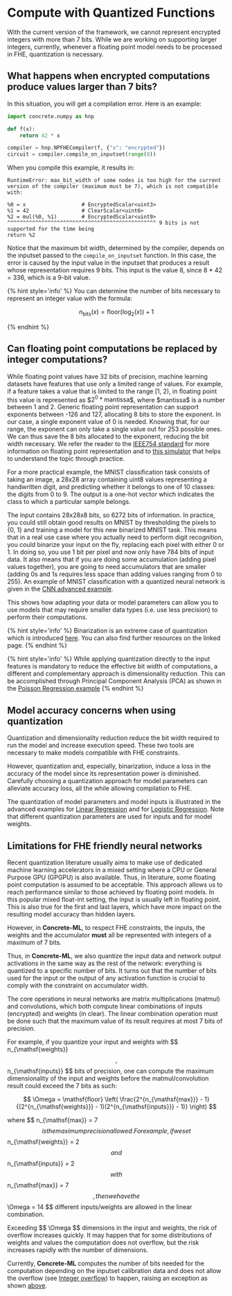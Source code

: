 # Compute with Quantized Functions

With the current version of the framework, we cannot represent encrypted integers with more than 7 bits. While we are working on supporting larger integers, currently, whenever a floating point model needs to be processed in FHE, quantization is necessary.

## What happens when encrypted computations produce values larger than 7 bits?

In this situation, you will get a compilation error. Here is an example:

<!--pytest-codeblocks:skip-->

```python
import concrete.numpy as hnp

def f(x):
    return 42 * x

compiler = hnp.NPFHECompiler(f, {"x": "encrypted"})
circuit = compiler.compile_on_inputset(range(8))
```

When you compile this example, it results in:

```
RuntimeError: max_bit_width of some nodes is too high for the current version of the compiler (maximum must be 7), which is not compatible with:

%0 = x                  # EncryptedScalar<uint3>
%1 = 42                 # ClearScalar<uint6>
%2 = mul(%0, %1)        # EncryptedScalar<uint9>
^^^^^^^^^^^^^^^^^^^^^^^^^^^^^^^^^^^^^^^^^^^^^^^^ 9 bits is not supported for the time being
return %2
```

Notice that the maximum bit width, determined by the compiler, depends on the inputset passed to the `compile_on_inputset` function. In this case, the error is caused by the input value in the inputset that produces a result whose representation requires 9 bits. This input is the value 8, since 8 * 42 = 336, which is a 9-bit value.

{% hint style='info' %}
You can determine the number of bits necessary to represent an integer value with the formula:

$$n_{\mathsf{bits}}(x) = \mathsf{floor}(\mathsf{log}_2(x)) + 1$$

{% endhint %}

## Can floating point computations be replaced by integer computations?

While floating point values have 32 bits of precision, machine learning datasets have features that use only a limited range of values. For example, if a feature takes a value that is limited to the range \[1, 2), in floating point this value is represented as \$$2^0 * \mathsf{mantissa}$$, where $$\mathsf{mantissa}$\$ is a number between 1 and 2. Generic floating point representation can support exponents between -126 and 127, allocating 8 bits to store the exponent. In our case, a single exponent value of 0 is needed. Knowing that, for our range, the exponent can only take a single value out for 253 possible ones. We can thus save the 8 bits allocated to the exponent, reducing the bit width necessary. We refer the reader to the [IEEE754 standard](https://en.wikipedia.org/wiki/IEEE_754) for more information on floating point representation and to [this simulator](https://www.h-schmidt.net/FloatConverter/IEEE754.html) that helps to understand the topic through practice.

For a more practical example, the MNIST classification task consists of taking an image, a 28x28 array containing uint8 values representing a handwritten digit, and predicting whether it belongs to one of 10 classes: the digits from 0 to 9. The output is a one-hot vector which indicates the class to which a particular sample belongs.

The input contains 28x28x8 bits, so 6272 bits of information. In practice, you could still obtain good results on MNIST by thresholding the pixels to {0, 1} and training a model for this new binarized MNIST task. This means that in a real use case where you actually need to perform digit recognition, you could binarize your input on the fly, replacing each pixel with either 0 or 1. In doing so, you use 1 bit per pixel and now only have 784 bits of input data. It also means that if you are doing some accumulation (adding pixel values together), you are going to need accumulators that are smaller (adding 0s and 1s requires less space than adding values ranging from 0 to 255). An example of MNIST classification with a quantized neural network is given in the [CNN advanced example](../../user/advanced_examples/ConvolutionalNeuralNetwork.ipynb).

This shows how adapting your data or model parameters can allow you to use models that may require smaller data types (i.e. use less precision) to perform their computations.

{% hint style='info' %}
Binarization is an extreme case of quantization which is introduced [here](../../user/explanation/quantization.md). You can also find further resources on the linked page.
{% endhint %}

{% hint style='info' %}
While applying quantization directly to the input features is mandatory to reduce the effective bit width of computations, a different and complementary approach is dimensionality reduction. This can be accomplished through Principal Component Analysis (PCA) as shown in the [Poisson Regression example](../../user/advanced_examples/PoissonRegression.ipynb)
{% endhint %}

## Model accuracy concerns when using quantization

Quantization and dimensionality reduction reduce the bit width required to run the model and increase execution speed. These two tools are necessary to make models compatible with FHE constraints.

However, quantization and, especially, binarization, induce a loss in the accuracy of the model since its representation power is diminished. Carefully choosing a quantization approach for model parameters can alleviate accuracy loss, all the while allowing compilation to FHE.

The quantization of model parameters and model inputs is illustrated in the advanced examples for [Linear Regression](../../user/advanced_examples/LinearRegression.ipynb) and for [Logistic Regression](../../user/advanced_examples/LogisticRegression.ipynb). Note that different quantization parameters are used for inputs and for model weights.

## Limitations for FHE friendly neural networks

Recent quantization literature usually aims to make use of dedicated machine learning accelerators in a mixed setting where a CPU or General Purpose GPU (GPGPU) is also available. Thus, in literature, some floating point computation is assumed to be acceptable. This approach allows us to reach performance similar to those achieved by floating point models. In this popular mixed float-int setting, the input is usually left in floating point. This is also true for the first and last layers, which have more impact on the resulting model accuracy than hidden layers.

However, in **Concrete-ML**, to respect FHE constraints, the inputs, the weights and the accumulator **must** all be represented with integers of a maximum of 7 bits.

Thus, in **Concrete-ML**, we also quantize the input data and network output activations in the same way as the rest of the network: everything is quantized to a specific number of bits. It turns out that the number of bits used for the input or the output of any activation function is crucial to comply with the constraint on accumulator width.

The core operations in neural networks are matrix multiplications (matmul) and convolutions, which both compute linear combinations of inputs (encrypted) and weights (in clear). The linear combination operation must be done such that the maximum value of its result requires at most 7 bits of precision.

For example, if you quantize your input and weights with \$$ n_{\mathsf{weights}} $$, $$ n_{\mathsf{inputs}} $\$  bits of precision, one can compute the maximum dimensionality of the input and weights before the matmul/convolution result could exceed the 7 bits as such:

$$ \Omega = \mathsf{floor} \left( \frac{2^{n_{\mathsf{max}}} - 1}{(2^{n_{\mathsf{weights}}} - 1)(2^{n_{\mathsf{inputs}}} - 1)} \right) $$

where \$$ n_{\mathsf{max}} = 7 $$ is the maximum precision allowed. For example, if we set $$ n_{\mathsf{weights}} = 2$$ and $$ n_{\mathsf{inputs}} = 2$$ with $$ n_{\mathsf{max}} = 7$$, then we have the $$ \Omega = 14 $\$ different inputs/weights are allowed in the linear combination.

Exceeding \$$ \Omega $\$ dimensions in the input and weights, the risk of overflow increases quickly. It may happen that for some distributions of weights and values the computation does not overflow, but the risk increases rapidly with the number of dimensions.

Currently, **Concrete-ML** computes the number of bits needed for the computation depending on the inputset calibration data and does not allow the overflow (see [Integer overflow](https://en.wikipedia.org/wiki/Integer_overflow)) to happen, raising an exception as shown [above](./reduce_needed_precision.md#what-happens-when-encrypted-computations-produce-values-larger-than-7-bits).
